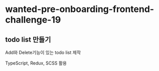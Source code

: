 <h1>wanted-pre-onboarding-frontend-challenge-19</h1>

<h2>todo list 만들기</h2>
<p>Add와 Delete기능이 있는 todo list 제작</p>

<p>TypeScript, Redux, SCSS 활용</p>
